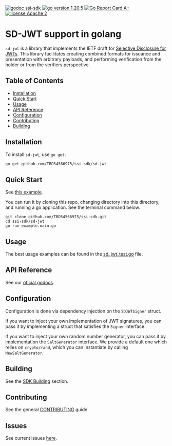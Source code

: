 [![godoc ssi-sdk](https://img.shields.io/badge/godoc-ssi--sdk-blue)](https://pkg.go.dev/github.com/TBD54566975/ssi-sdk/sd-jwt)
[![go version 1.20.5](https://img.shields.io/badge/go_version-1.20.5-brightgreen)](https://golang.org/)
[![Go Report Card A+](https://goreportcard.com/badge/github.com/TBD54566975/ssi-sdk/sd-jwt)](https://goreportcard.com/report/github.com/TBD54566975/ssi-sdk/sd-jwt)
[![license Apache 2](https://img.shields.io/badge/license-Apache%202-black)](https://github.com/TBD54566975/ssi-sdk/blob/main/LICENSE)

# SD-JWT support in golang

`sd-jwt` is a library that implements the IETF draft for [Selective Disclosure for JWTs](https://www.ietf.org/archive/id/draft-ietf-oauth-selective-disclosure-jwt-04.html).
This library facilitates creating combined formats for issuance and presentation with arbitrary payloads, and performing
verification from the holder or from the verifiers perspective.

## Table of Contents
- [Installation](#installation)
- [Quick Start](#quick-start)
- [Usage](#usage)
- [API Reference](#api-reference)
- [Configuration](#configuration)
- [Contributing](#contributing)
- [Building](#building)

## Installation

To install `sd-jwt`, use `go get`:

```bash
go get github.com/TBD54566975/ssi-sdk/sd-jwt
```

## Quick Start
See [this example](example/main.go).

You can run it by cloning this repo, changing directory into this directory, and running a go application.
See the terminal command below. 

```shell
git clone github.com/TBD54566975/ssi-sdk.git
cd ssi-sdk/sd-jwt
go run example.main.go
```

## Usage
The best usage examples can be found in the [sd_jwt_test.go](sd_jwt_test.go) file.

## API Reference
See our [oficial godocs](https://pkg.go.dev/github.com/TBD54566975/ssi-sdk/sd-jwt).

## Configuration
Configuration is done via dependency injection on the `SDJWTSigner` struct. 

If you want to inject your own implementation of JWT signatures, you can pass it by implementing a struct that satisfies
the `Signer` interface. 

If you want to inject your own random number generator, you can pass it by implementation the `SaltGenerator` interface.
We provide a default one which relies on `crypto/rand`, which you can instantiate by calling `NewSaltGenerator`.

## Building 
See the [SDK Building](../README.md#building) section.

## Contributing
See the general [CONTRIBUTING](../CONTRIBUTING.md) guide.

## Issues
See current issues [here](https://github.com/TBD54566975/ssi-sdk/issues?q=is%3Aissue+is%3Aopen+label%3Asd-jwt). 
